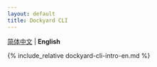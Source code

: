 ```yaml
---
layout: default
title: Dockyard CLI
---
```


<nav>
  <a href="/dockyard-cli/index.zh.html">简体中文</a> |
  <strong>English</strong>
</nav>

{% include_relative dockyard-cli-intro-en.md %}